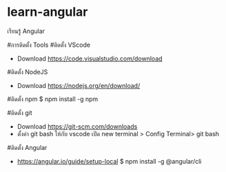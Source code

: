 # learn-angular
เรียนรู้ Angular

#การติดตั้ง Tools
#ติดตั้ง VScode
- Download https://code.visualstudio.com/download


#ติดตั้ง NodeJS
- Download https://nodejs.org/en/download/


#ติดตั้ง npm
$ npm install -g npm


#ติดตั้ง git
- Download https://git-scm.com/downloads
- ตั้งค่า git bash ให้กับ vscode เปิด new terminal > Config Terminal> git bash

#ติดตั้ง Angular
- https://angular.io/guide/setup-local
$ npm install -g @angular/cli


